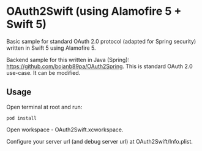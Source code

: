 # OAuth2Swift (using Alamofire 5 + Swift 5)
Basic sample for standard OAuth 2.0 protocol (adapted for Spring security) written in Swift 5 using Alamofire 5.

Backend sample for this written in Java (Spring):
https://github.com/bojanb89pa/OAuth2Spring. This is standard OAuth 2.0 use-case. It can be modified.

## Usage

Open terminal at root and run:

`pod install`

Open workspace - OAuth2Swift.xcworkspace.

Configure your server url (and debug server url) at OAuth2Swift/Info.plist.

